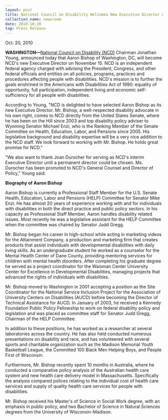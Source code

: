 ```yaml
---
layout: post
title: National Council on Disability Welcomes New Executive Director Aaron Bishop
collection_name: newsroom
date: 2010-10-20
tag: Press Release
---
```

Oct. 20, 2010

**WASHINGTON—**[National Council on Disability (NCD)](https://ncd.gov/) Chairman Jonathan Young, announced today that Aaron Bishop of Washington, DC, will become NCD's new Executive Director on November 15. NCD is an independent federal agency charged with advising the President, Congress, and other federal officials and entities on all policies, programs, practices and procedures affecting people with disabilities. NCD's mission is to further the goals enshrined in the Americans with Disabilities Act of 1990: equality of opportunity, full participation, independent living and economic self-sufficiency for all people with disabilities.

According to Young, "NCD is delighted to have selected Aaron Bishop as its new Executive Director. Mr. Bishop, a well-respected disability advocate in his own right, comes to NCD directly from the United States Senate, where he has been on the Hill since 2003 and top disability policy adviser to Wyoming Senator Michael Enzi, who is the Ranking Member of the Senate Committee on Health, Education, Labor, and Pensions since 2005. His legislative background and disability expertise will be a very nice addition to the NCD staff. We look forward to working with Mr. Bishop. He holds great promise for NCD."

"We also want to thank Joan Durocher for serving as NCD's interim Executive Director until a permanent director could be chosen. Ms. Durocher has been promoted to NCD's General Counsel and Director of Policy," Young said.

**Biography of Aaron Bishop**

Aaron Bishop is currently a Professional Staff Member for the U.S. Senate Health, Education, Labor and Pensions (HELP) Committee for Senator Mike Enzi. He has almost 20 years of experience working with and for individuals with disabilities in both the direct practice and public policy sectors. In his capacity as Professional Staff Member, Aaron handles disability related issues. Most recently he was a legislative assistant for the HELP Committee when the committee was chaired by Senator Judd Gregg.

Mr. Bishop began his career in high-school while acting in marketing videos for the Attainment Company, a production and marketing firm that creates products that assist individuals with developmental disabilities with daily living skills. As an undergraduate student he worked as a counselor for the Mental Health Center of Dane County, providing mentoring services for children with mental health disorders. After completing his graduate degree he served as a project coordinator for the Waisman Center University Center for Excellence in Developmental Disabilities, managing projects that advanced the rights of individuals with disabilities.

Mr. Bishop moved to Washington in 2001 accepting a position as the Site Coordinator for the National Service Inclusion Project for the Association of University Centers on Disabilities (AUCD) before becoming the Director of Technical Assistance for AUCD. In January of 2003, he received a Kennedy Foundation Public Policy Fellowship to work on federal disability policy and legislation and was placed as committee staff for Senator Judd Gregg, Chairman of the HELP Committee.

In addition to these positions, he has worked as a researcher at several laboratories across the country. He has also held conducted numerous presentations on disability and race, and has volunteered with several sports and charitable organization such as the Madison Memorial Youth Basketball League, the Committed 100 Black Men Helping Boys, and People First of Wisconsin.

Furthermore, Mr. Bishop recently spent 10 months in Australia, where he conducted a comparative policy analysis of the Australian health care system and new health care delivery model in Massachusetts. Specifically the analysis compared polices relating to the individual cost of health care services and supply of quality health care services for people with disabilities.

Mr. Bishop received his Master's of Science in Social Work degree, with an emphasis in public policy, and two Bachelor of Science in Natural Sciences degrees from the University of Wisconsin-Madison.